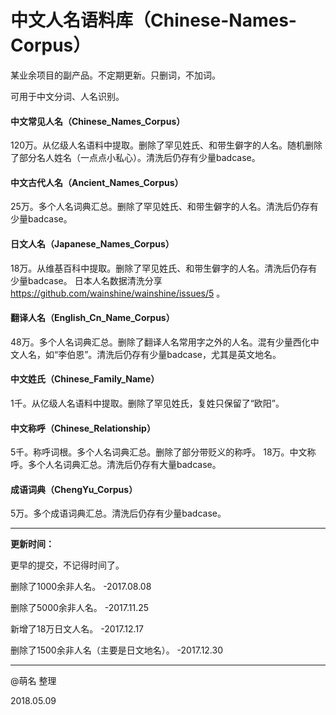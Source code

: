 # 中文人名语料库（Chinese-Names-Corpus）
某业余项目的副产品。不定期更新。只删词，不加词。

可用于中文分词、人名识别。

#### 中文常见人名（Chinese_Names_Corpus）
120万。从亿级人名语料中提取。删除了罕见姓氏、和带生僻字的人名。随机删除了部分名人姓名（一点点小私心）。清洗后仍存有少量badcase。

#### 中文古代人名（Ancient_Names_Corpus）
25万。多个人名词典汇总。删除了罕见姓氏、和带生僻字的人名。清洗后仍存有少量badcase。

#### 日文人名（Japanese_Names_Corpus）
18万。从维基百科中提取。删除了罕见姓氏、和带生僻字的人名。清洗后仍存有少量badcase。
日本人名数据清洗分享 https://github.com/wainshine/wainshine/issues/5 。

#### 翻译人名（English_Cn_Name_Corpus）
48万。多个人名词典汇总。删除了翻译人名常用字之外的人名。混有少量西化中文人名，如“李伯恩”。清洗后仍存有少量badcase，尤其是英文地名。

#### 中文姓氏（Chinese_Family_Name）
1千。从亿级人名语料中提取。删除了罕见姓氏，复姓只保留了“欧阳”。

#### 中文称呼（Chinese_Relationship）
5千。称呼词根。多个人名词典汇总。删除了部分带贬义的称呼。
18万。中文称呼。多个人名词典汇总。清洗后仍存有大量badcase。

#### 成语词典（ChengYu_Corpus）
5万。多个成语词典汇总。清洗后仍存有少量badcase。

---

<strong>更新时间：</strong>

更早的提交，不记得时间了。

删除了1000余非人名。 -2017.08.08

删除了5000余非人名。 -2017.11.25

新增了18万日文人名。 -2017.12.17

删除了1500余非人名（主要是日文地名）。 -2017.12.30

---

@萌名 整理

2018.05.09
